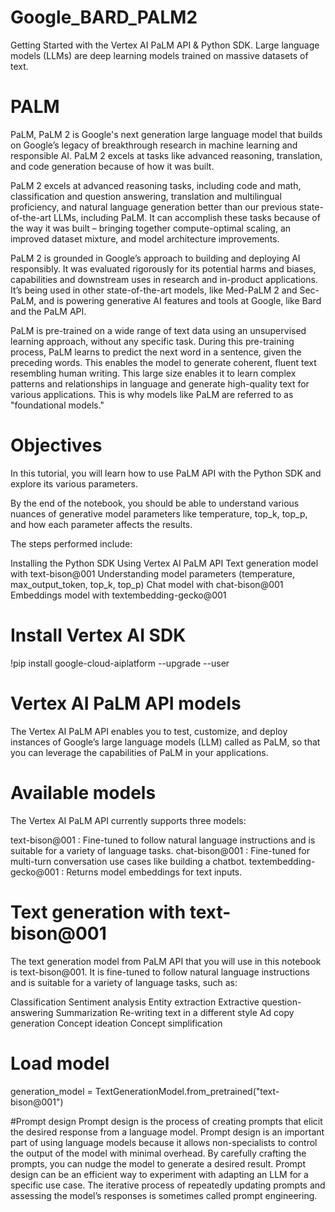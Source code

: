 # Google_BARD_PALM2
Getting Started with the Vertex AI PaLM API &amp; Python SDK. Large language models (LLMs) are deep learning models trained on massive datasets of text.

# PALM
PaLM, PaLM 2 is Google's next generation large language model that builds on Google’s legacy of breakthrough research in machine learning and responsible AI. PaLM 2 excels at tasks like advanced reasoning, translation, and code generation because of how it was built.

PaLM 2 excels at advanced reasoning tasks, including code and math, classification and question answering, translation and multilingual proficiency, and natural language generation better than our previous state-of-the-art LLMs, including PaLM. It can accomplish these tasks because of the way it was built – bringing together compute-optimal scaling, an improved dataset mixture, and model architecture improvements.

PaLM 2 is grounded in Google’s approach to building and deploying AI responsibly. It was evaluated rigorously for its potential harms and biases, capabilities and downstream uses in research and in-product applications. It’s being used in other state-of-the-art models, like Med-PaLM 2 and Sec-PaLM, and is powering generative AI features and tools at Google, like Bard and the PaLM API.

PaLM is pre-trained on a wide range of text data using an unsupervised learning approach, without any specific task. During this pre-training process, PaLM learns to predict the next word in a sentence, given the preceding words. This enables the model to generate coherent, fluent text resembling human writing. This large size enables it to learn complex patterns and relationships in language and generate high-quality text for various applications. This is why models like PaLM are referred to as "foundational models."

# Objectives
In this tutorial, you will learn how to use PaLM API with the Python SDK and explore its various parameters.

By the end of the notebook, you should be able to understand various nuances of generative model parameters like temperature, top_k, top_p, and how each parameter affects the results.

The steps performed include:

Installing the Python SDK
Using Vertex AI PaLM API
Text generation model with text-bison@001
Understanding model parameters (temperature, max_output_token, top_k, top_p)
Chat model with chat-bison@001
Embeddings model with textembedding-gecko@001

# Install Vertex AI SDK
!pip install google-cloud-aiplatform --upgrade --user

# Vertex AI PaLM API models
The Vertex AI PaLM API enables you to test, customize, and deploy instances of Google’s large language models (LLM) called as PaLM, so that you can leverage the capabilities of PaLM in your applications.

# Available models
The Vertex AI PaLM API currently supports three models:

text-bison@001 : Fine-tuned to follow natural language instructions and is suitable for a variety of language tasks.
chat-bison@001 : Fine-tuned for multi-turn conversation use cases like building a chatbot.
textembedding-gecko@001 : Returns model embeddings for text inputs.


# Text generation with text-bison@001
The text generation model from PaLM API that you will use in this notebook is text-bison@001. It is fine-tuned to follow natural language instructions and is suitable for a variety of language tasks, such as:

Classification
Sentiment analysis
Entity extraction
Extractive question-answering
Summarization
Re-writing text in a different style
Ad copy generation
Concept ideation
Concept simplification

# Load model
generation_model = TextGenerationModel.from_pretrained("text-bison@001")

#Prompt design
Prompt design is the process of creating prompts that elicit the desired response from a language model. Prompt design is an important part of using language models because it allows non-specialists to control the output of the model with minimal overhead. By carefully crafting the prompts, you can nudge the model to generate a desired result. Prompt design can be an efficient way to experiment with adapting an LLM for a specific use case. The iterative process of repeatedly updating prompts and assessing the model’s responses is sometimes called prompt engineering.
